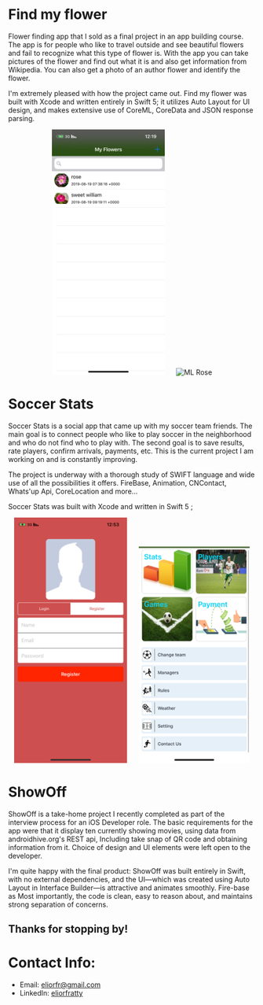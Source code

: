 # Find my flower
Flower finding app that I sold as a final project in an app building course. 
The app is for people who like to travel outside and see beautiful flowers and fail to recognize what this type of flower is. 
With the app you can take pictures of the flower and find out what it is and also get information from Wikipedia. You can also get a photo of an author flower and identify the flower.

I'm extremely pleased with how the project came out. 
Find my flower was built with Xcode and written entirely in Swift 5; it utilizes Auto Layout for
UI design, and makes extensive use of CoreML, CoreData and JSON response parsing.
<p align="center">
    <img src="Images/Flower-Finder/Main-Screen.JPG" width="230" title="main screen">&nbsp;&nbsp;&nbsp;&nbsp;&nbsp;
    <img src="Images/Flower-Finder/ML-Find-Rose.gif" width="226" title="ML Rose">
</p>

# Soccer Stats
Soccer Stats is a social app that came up with my soccer team friends. The main goal is to connect people who like to play soccer in the neighborhood and who do not find who to play with. The second goal is to save results, rate players, confirm arrivals, payments, etc.
This is the current project I am working on and is constantly improving.

The project is underway with a thorough study of SWIFT language and wide use of all the possibilities it offers.
FireBase, Animation, CNContact, Whats'up Api, CoreLocation and more...

Soccer Stats was built with Xcode and written in Swift 5 ;

<p align="center">
    <img src="Images/Soccer-stats/LoginScreen.JPG" width="230" title="login screen">&nbsp;&nbsp;&nbsp;&nbsp;&nbsp;
    <img src="Images/Soccer-stats/TeamSCreen.JPG" width="226" title="my team screen">
</p>

# ShowOff
ShowOff is a take-home project I recently completed as part of the interview process for an iOS Developer role. The
basic requirements for the app were that it display ten currently showing movies, using data
from androidhive.org's REST api, Including take snap of QR code and obtaining information from it.
Choice of design and UI elements were left open to the developer.

I'm quite happy with the final product: ShowOff was built entirely in Swift, with no external dependencies, and the UI—which was created using Auto Layout in Interface Builder—is attractive and animates smoothly. Fire-base as Most importantly, the code is clean, easy to reason about, and maintains strong separation of concerns.

## Thanks for stopping by!

# Contact Info:

- Email: eliorfr@gmail.com
- LinkedIn: [eliorfratty](https://www.linkedin.com/in/elior-fratty-208659143/)
